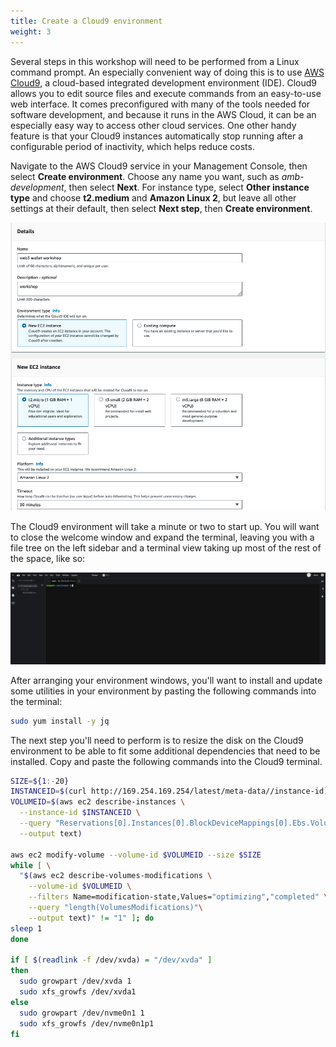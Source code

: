```yaml
---
title: Create a Cloud9 environment
weight: 3
---
```


Several steps in this workshop will need to be performed from a Linux command
prompt. An especially convenient way of doing this is to use [AWS
Cloud9](https://aws.amazon.com/cloud9/), a cloud-based integrated development
environment (IDE). Cloud9 allows you to edit source files and execute commands
from an easy-to-use web interface. It comes preconfigured with many of the tools
needed for software development, and because it runs in the AWS Cloud, it can be
an especially easy way to access other cloud services. One other handy feature
is that your Cloud9 instances automatically stop running after a configurable
period of inactivity, which helps reduce costs.

Navigate to the AWS Cloud9 service in your Management Console, then select
**Create environment**. Choose any name you want, such as *amb-development*,
then select **Next**. For instance type, select **Other instance type** and
choose **t2.medium** and **Amazon Linux 2**, but leave all other settings at
their default, then select **Next step**, then **Create environment**.

![Setting up a Cloud9 environment](/contents/static/00-prerequisites/00-create-cloud9-environment/cloud9-options.png)

The Cloud9 environment will take a minute or two to start up. You will want to
close the welcome window and expand the terminal, leaving you with a file tree
on the left sidebar and a terminal view taking up most of the rest of the space,
like so:

![Running your Cloud9 environment](/contents/static/00-prerequisites/00-create-cloud9-environment/cloud9-running.png)

After arranging your environment windows, you'll want to install and update some
utilities in your environment by pasting the following commands into the
terminal:

```bash
sudo yum install -y jq
```

The next step you'll need to perform is to resize the disk on the Cloud9
environment to be able to fit some additional dependencies that need to be
installed. Copy and paste the following commands into the Cloud9 terminal.

```bash
SIZE=${1:-20}
INSTANCEID=$(curl http://169.254.169.254/latest/meta-data//instance-id)
VOLUMEID=$(aws ec2 describe-instances \
  --instance-id $INSTANCEID \
  --query "Reservations[0].Instances[0].BlockDeviceMappings[0].Ebs.VolumeId" \
  --output text)

aws ec2 modify-volume --volume-id $VOLUMEID --size $SIZE
while [ \
  "$(aws ec2 describe-volumes-modifications \
    --volume-id $VOLUMEID \
    --filters Name=modification-state,Values="optimizing","completed" \
    --query "length(VolumesModifications)"\
    --output text)" != "1" ]; do
sleep 1
done

if [ $(readlink -f /dev/xvda) = "/dev/xvda" ]
then
  sudo growpart /dev/xvda 1
  sudo xfs_growfs /dev/xvda1
else
  sudo growpart /dev/nvme0n1 1
  sudo xfs_growfs /dev/nvme0n1p1
fi
```

